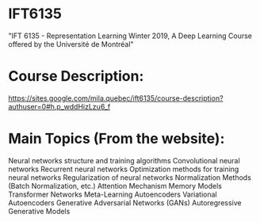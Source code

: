 # IFT6135
"IFT 6135 - Representation Learning Winter 2019, A Deep Learning Course offered by the Université de Montréal"

# Course Description:
https://sites.google.com/mila.quebec/ift6135/course-description?authuser=0#h.p_wddHizLzu6_f
 
# Main Topics (From the website):

Neural networks structure and training algorithms 
Convolutional neural networks
Recurrent neural networks
Optimization methods for training neural networks
Regularization of neural networks
Normalization Methods (Batch Normalization, etc.)
Attention Mechanism
Memory Models
Transformer Networks
Meta-Learning
Autoencoders
Variational Autoencoders
Generative Adversarial Networks (GANs)
Autoregressive Generative Models

